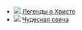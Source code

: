 * ![](/books/child_prose/Сельма%20Лагерлёф/Легенды%20о%20Христе.jpg) [Легенды о Христе](/books/child_prose/Сельма%20Лагерлёф/Легенды%20о%20Христе)
* ![](/books/child_prose/Сельма%20Лагерлёф/Чудесная%20свеча.jpg) [Чудесная свеча](/books/child_prose/Сельма%20Лагерлёф/Чудесная%20свеча)